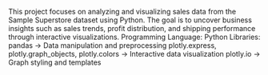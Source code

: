 This project focuses on analyzing and visualizing sales data from the Sample Superstore dataset using Python.
The goal is to uncover business insights such as sales trends, profit distribution, and shipping performance through interactive visualizations.
Programming Language: Python
Libraries:
pandas → Data manipulation and preprocessing
plotly.express, plotly.graph_objects, plotly.colors → Interactive data visualization
plotly.io → Graph styling and templates
